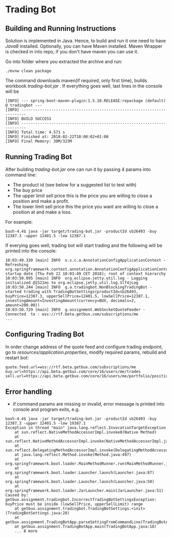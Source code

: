 # Trading Bot

## Building and Running Instructions

Solution is implemented in Java. Hence, to build and run it one need to have *Java8* installed. Optionally, you can have Maven installed. Maven Wrapper is checked in into repo, if you don't have maven you can use it.

Go into folder where you extracted the archive and run:

```
./mvnw clean package
```

The command downloads maven(if required, only first time), builds workbook _trading-bot.jar_ . If everything goes well, last lines in the console will be

```
[INFO] --- spring-boot-maven-plugin:1.5.10.RELEASE:repackage (default) @ tradingbot ---
[INFO] ------------------------------------------------------------------------
[INFO] BUILD SUCCESS
[INFO] ------------------------------------------------------------------------
[INFO] Total time: 4.571 s
[INFO] Finished at: 2018-02-22T10:00:02+01:00
[INFO] Final Memory: 30M/323M
```

## Running Trading Bot
After building _trading-bot.jar_ one can run it by passing 4 params into command line:

* The product id (see below for a suggested list to test with)
* The buy price
* The upper limit sell price this is the price you are willing to close a position and make a profit.
* The lower limit sell price this the price you want are willing to close a position at and make a loss.

For example:

```
bash-4.4$ java -jar target/trading-bot.jar -productId sb26493 -buy 12387.3 -upper 12401.5 -low 12387.1
``` 
If everying goes well, trading bot will start trading and the following will be printed into the console:

```
10:03:49.330 [main] INFO  o.s.c.a.AnnotationConfigApplicationContext - Refreshing org.springframework.context.annotation.AnnotationConfigApplicationContext@7291c18f: startup date [Thu Feb 22 10:03:49 CET 2018]; root of context hierarchy
10:03:50.095 [main] INFO  org.eclipse.jetty.util.log - Logging initialized @1521ms to org.eclipse.jetty.util.log.Slf4jLog
10:03:50.244 [main] INFO  g.a.tradingbot.NonBlockingTradingBot - started trading with TradingBotSettings(productId=sb26493, buyPrice=12387.3, upperSellPrice=12401.5, lowSellPrice=12387.1, investingAmount=InvestingAmount(currency=BUX, decimals=2, amount=200.00))
10:03:50.729 [main] INFO  g.assignment.WebSocketQuoteFeeder - Connected  to : wss://rtf.beta.getbux.com/subscriptions/me
...
```
## Configuring Trading Bot
In order change address of the quote feed and configure trading endpoint, go to _resources/application.properties_, modify required params, rebuild and restart bot:

```
quote.feed.url=wss://rtf.beta.getbux.com/subscriptions/me
buy.url=https://api.beta.getbux.com/core/16/users/me/trades
sell.url=https://api.beta.getbux.com/core/16/users/me/portfolio/positions/
```

## Error handling
* if command params are missing or invalid, error message is printed into console and program exits, e.g.

```
bash-4.4$ java -jar target/trading-bot.jar -productId sb26493 -buy 12387.3 -upper 12401.5 -low 19387.1
Exception in thread "main" java.lang.reflect.InvocationTargetException
	at sun.reflect.NativeMethodAccessorImpl.invoke0(Native Method)
	at sun.reflect.NativeMethodAccessorImpl.invoke(NativeMethodAccessorImpl.java:62)
	at sun.reflect.DelegatingMethodAccessorImpl.invoke(DelegatingMethodAccessorImpl.java:43)
	at java.lang.reflect.Method.invoke(Method.java:497)
	at org.springframework.boot.loader.MainMethodRunner.run(MainMethodRunner.java:48)
	at org.springframework.boot.loader.Launcher.launch(Launcher.java:87)
	at org.springframework.boot.loader.Launcher.launch(Launcher.java:50)
	at org.springframework.boot.loader.JarLauncher.main(JarLauncher.java:51)
Caused by: getbux.assignment.tradingbot.IncorrectTradingBotSettingsException: buyPrice must be inside (lowSellPrice, upperSellLimit) range
	at getbux.assignment.tradingbot.TradingBotSettings.<init>(TradingBotSettings.java:28)
	at getbux.assignment.TradingBotApp.parseSettingFromCommandLine(TradingBotApp.java:64)
	at getbux.assignment.TradingBotApp.main(TradingBotApp.java:18)
	... 8 more
```


